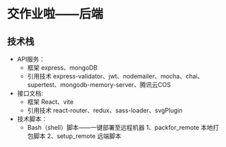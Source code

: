 # 交作业啦——后端

## 技术栈
+ API服务：
  + 框架 express、mongoDB
  + 引用技术 express-validator、jwt、nodemailer、mocha、chai、supertest、mongodb-memory-server、腾讯云COS
+ 接口文档: 
  + 框架 React、vite
  + 引用技术 react-router、redux、sass-loader、svgPlugin
+ 技术脚本：
  + Bash（shell）脚本——一键部署至远程机器
    1、packfor_remote 本地打包脚本
    2、setup_remote 远端脚本